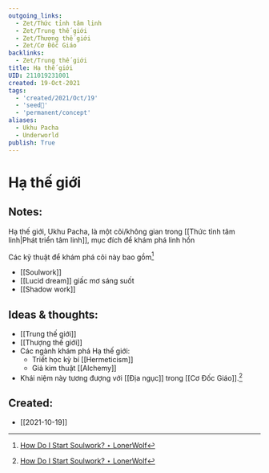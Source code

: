 ```yaml
---
outgoing_links:
  - Zet/Thức tỉnh tâm linh
  - Zet/Trung thế giới
  - Zet/Thượng thế giới
  - Zet/Cơ Đốc Giáo
backlinks:
  - Zet/Trung thế giới
title: Hạ thế giới
UID: 211019231001
created: 19-Oct-2021
tags:
  - 'created/2021/Oct/19'
  - 'seed🥜'
  - 'permanent/concept'
aliases:
  - Ukhu Pacha
  - Underworld
publish: True
---
```

# Hạ thế giới

## Notes:
Hạ thế giới, Ukhu Pacha, là một cõi/không gian trong [[Thức tỉnh tâm linh|Phát triển tâm linh]], mục đích để khám phá linh hồn

Các kỹ thuật để khám phá cõi này bao gồm[^1]

- [[Soulwork]]
- [[Lucid dream]] giấc mơ sáng suốt
- [[Shadow work]]

## Ideas & thoughts:
- [[Trung thế giới]]
- [[Thượng thế giới]]
- Các ngành khám phá Hạ thế giới:
	- Triết học kỳ bí [[Hermeticism]]
	- Giả kim thuật [[Alchemy]]
- Khái niệm này tương đượng với [[Địa ngục]] trong [[Cơ Đốc Giáo]].[^1]

[^1]: [How Do I Start Soulwork? ⋆ LonerWolf](https://lonerwolf.com/how-do-i-start-soulwork/)
## Created:
- [[2021-10-19]]
